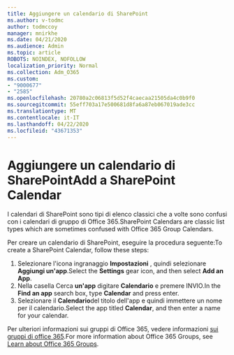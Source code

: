 ```yaml
---
title: Aggiungere un calendario di SharePoint
ms.author: v-todmc
author: todmccoy
manager: mnirkhe
ms.date: 04/21/2020
ms.audience: Admin
ms.topic: article
ROBOTS: NOINDEX, NOFOLLOW
localization_priority: Normal
ms.collection: Adm_O365
ms.custom:
- "9000677"
- "2585"
ms.openlocfilehash: 20780a2c06813f5d52f4caecaa21505da4c0b9f0
ms.sourcegitcommit: 55eff703a17e500681d8fa6a87eb067019ade3cc
ms.translationtype: MT
ms.contentlocale: it-IT
ms.lasthandoff: 04/22/2020
ms.locfileid: "43671353"
---
```

# <a name="add-a-sharepoint-calendar"></a><span data-ttu-id="ea073-102">Aggiungere un calendario di SharePoint</span><span class="sxs-lookup"><span data-stu-id="ea073-102">Add a SharePoint Calendar</span></span>

<span data-ttu-id="ea073-103">I calendari di SharePoint sono tipi di elenco classici che a volte sono confusi con i calendari di gruppo di Office 365.</span><span class="sxs-lookup"><span data-stu-id="ea073-103">SharePoint Calendars are classic list types which are sometimes confused with Office 365 Group Calendars.</span></span>
 
<span data-ttu-id="ea073-104">Per creare un calendario di SharePoint, eseguire la procedura seguente:</span><span class="sxs-lookup"><span data-stu-id="ea073-104">To create a SharePoint Calendar, follow these steps:</span></span>
 
1.  <span data-ttu-id="ea073-105">Selezionare l'icona ingranaggio **Impostazioni** , quindi selezionare **Aggiungi un'app**.</span><span class="sxs-lookup"><span data-stu-id="ea073-105">Select the **Settings** gear icon, and then select **Add an App**.</span></span>
2.  <span data-ttu-id="ea073-106">Nella casella Cerca **un'app** digitare **Calendario** e premere INVIO.</span><span class="sxs-lookup"><span data-stu-id="ea073-106">In the **Find an app** search box, type **Calendar** and press enter.</span></span>
3.  <span data-ttu-id="ea073-107">Selezionare il **Calendario**del titolo dell'app e quindi immettere un nome per il calendario.</span><span class="sxs-lookup"><span data-stu-id="ea073-107">Select the app titled **Calendar**, and then enter a name for your calendar.</span></span>

<span data-ttu-id="ea073-108">Per ulteriori informazioni sui gruppi di Office 365, vedere informazioni [sui gruppi di office 365](https://support.office.com/article/Learn-about-Office-365-groups-b565caa1-5c40-40ef-9915-60fdb2d97fa2).</span><span class="sxs-lookup"><span data-stu-id="ea073-108">For more information about Office 365 Groups, see [Learn about Office 365 Groups](https://support.office.com/article/Learn-about-Office-365-groups-b565caa1-5c40-40ef-9915-60fdb2d97fa2).</span></span>

